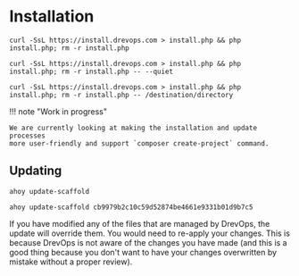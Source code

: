 # Installation

```shell title="Install using interactive prompt"
curl -SsL https://install.drevops.com > install.php && php install.php; rm -r install.php
```

[//]: # (@TODO Add recording of the installation process)

```shell title="Quiet installation"
curl -SsL https://install.drevops.com > install.php && php install.php; rm -r install.php -- --quiet
```

```shell title="Installation into a specific directory"
curl -SsL https://install.drevops.com > install.php && php install.php; rm -r install.php -- /destination/directory
```

!!! note "Work in progress"

    We are currently looking at making the installation and update processes
    more user-friendly and support `composer create-project` command.

## Updating

```shell title="Update to the latest version"
ahoy update-scaffold
```

```shell title="Update to the specific commit"
ahoy update-scaffold cb9979b2c10c59d52874be4661e9331b01d9b7c5
```

If you have modified any of the files that are managed by DrevOps, the update
will override them. You would need to re-apply your changes. This is because
DrevOps is not aware of the changes you have made (and this is a good thing
because you don't want to have your changes overwritten by mistake without a
proper review).
